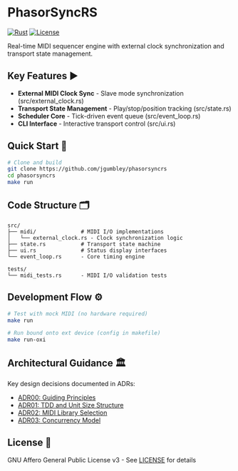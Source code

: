 # PhasorSyncRS

[![Rust](https://img.shields.io/badge/rust-1.75+-blue.svg)](https://www.rust-lang.org/)
[![License](https://img.shields.io/badge/license-AGPLv3-orange)](LICENSE)

Real-time MIDI sequencer engine with external clock synchronization and transport state management.

## Key Features ▶️

- **External MIDI Clock Sync** - Slave mode synchronization (src/external_clock.rs)
- **Transport State Management** - Play/stop/position tracking (src/state.rs)
- **Scheduler Core** - Tick-driven event queue (src/event_loop.rs)
- **CLI Interface** - Interactive transport control (src/ui.rs)

## Quick Start 🚀

```bash
# Clone and build
git clone https://github.com/jgumbley/phasorsyncrs
cd phasorsyncrs
make run
```

## Code Structure 🗂️

```
src/
├── midi/              # MIDI I/O implementations
│   └── external_clock.rs - Clock synchronization logic
├── state.rs           # Transport state machine
├── ui.rs              # Status display interfaces
└── event_loop.rs      - Core timing engine

tests/
└── midi_tests.rs      - MIDI I/O validation tests
```

## Development Flow ⚙️

```bash
# Test with mock MIDI (no hardware required)
make run

# Run bound onto ext device (config in makefile)
make run-oxi
```

## Architectural Guidance 🏛️

Key design decisions documented in ADRs:

- [ADR00: Guiding Principles](docs/adr/adr00_guiding_principles.md)
- [ADR01: TDD and Unit Size Structure](docs/adr/adr01_tdd_and_unit_size_structure.md)
- [ADR02: MIDI Library Selection](docs/adr/adr02_midi_library_selection.md)
- [ADR03: Concurrency Model](docs/adr/adr03_structure_concurrency_and_instantiation.md)

## License 📄

GNU Affero General Public License v3 - See [LICENSE](LICENSE) for details
